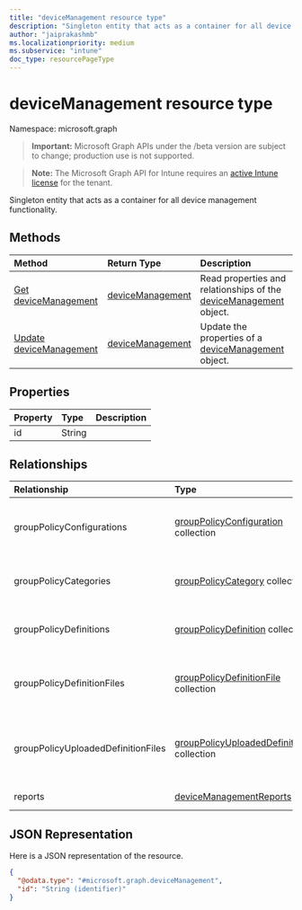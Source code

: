 ```yaml
---
title: "deviceManagement resource type"
description: "Singleton entity that acts as a container for all device management functionality."
author: "jaiprakashmb"
ms.localizationpriority: medium
ms.subservice: "intune"
doc_type: resourcePageType
---
```


# deviceManagement resource type

Namespace: microsoft.graph

> **Important:** Microsoft Graph APIs under the /beta version are subject to change; production use is not supported.

> **Note:** The Microsoft Graph API for Intune requires an [active Intune license](https://go.microsoft.com/fwlink/?linkid=839381) for the tenant.

Singleton entity that acts as a container for all device management functionality.

## Methods
|Method|Return Type|Description|
|:---|:---|:---|
|[Get deviceManagement](../api/intune-grouppolicy-devicemanagement-get.md)|[deviceManagement](../resources/intune-grouppolicy-devicemanagement.md)|Read properties and relationships of the [deviceManagement](../resources/intune-grouppolicy-devicemanagement.md) object.|
|[Update deviceManagement](../api/intune-grouppolicy-devicemanagement-update.md)|[deviceManagement](../resources/intune-grouppolicy-devicemanagement.md)|Update the properties of a [deviceManagement](../resources/intune-grouppolicy-devicemanagement.md) object.|

## Properties
|Property|Type|Description|
|:---|:---|:---|
|id|String||

## Relationships
|Relationship|Type|Description|
|:---|:---|:---|
|groupPolicyConfigurations|[groupPolicyConfiguration](../resources/intune-grouppolicy-grouppolicyconfiguration.md) collection|The group policy configurations created by this account.|
|groupPolicyCategories|[groupPolicyCategory](../resources/intune-grouppolicy-grouppolicycategory.md) collection|The available group policy categories for this account.|
|groupPolicyDefinitions|[groupPolicyDefinition](../resources/intune-grouppolicy-grouppolicydefinition.md) collection|The available group policy definitions for this account.|
|groupPolicyDefinitionFiles|[groupPolicyDefinitionFile](../resources/intune-grouppolicy-grouppolicydefinitionfile.md) collection|The available group policy definition files for this account.|
|groupPolicyUploadedDefinitionFiles|[groupPolicyUploadedDefinitionFile](../resources/intune-grouppolicy-grouppolicyuploadeddefinitionfile.md) collection|The available group policy uploaded definition files for this account.|
|reports|[deviceManagementReports](../resources/intune-grouppolicy-devicemanagementreports.md)|Reports singleton|

## JSON Representation
Here is a JSON representation of the resource.
<!-- {
  "blockType": "resource",
  "keyProperty": "id",
  "@odata.type": "microsoft.graph.deviceManagement"
}
-->
``` json
{
  "@odata.type": "#microsoft.graph.deviceManagement",
  "id": "String (identifier)"
}
```
